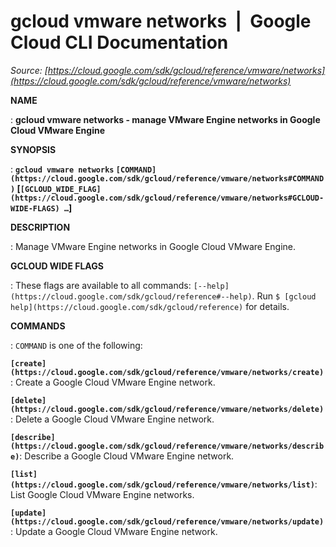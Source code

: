# gcloud vmware networks  |  Google Cloud CLI Documentation

*Source: [https://cloud.google.com/sdk/gcloud/reference/vmware/networks](https://cloud.google.com/sdk/gcloud/reference/vmware/networks)*

**NAME**

: **gcloud vmware networks - manage VMware Engine networks in Google Cloud VMware Engine**

**SYNOPSIS**

: **`gcloud vmware networks` `[COMMAND](https://cloud.google.com/sdk/gcloud/reference/vmware/networks#COMMAND)` [`[GCLOUD_WIDE_FLAG](https://cloud.google.com/sdk/gcloud/reference/vmware/networks#GCLOUD-WIDE-FLAGS) …`]**

**DESCRIPTION**

: Manage VMware Engine networks in Google Cloud VMware Engine.

**GCLOUD WIDE FLAGS**

: These flags are available to all commands: `[--help](https://cloud.google.com/sdk/gcloud/reference#--help)`.
Run `$ [gcloud help](https://cloud.google.com/sdk/gcloud/reference)` for details.

**COMMANDS**

: ``COMMAND`` is one of the following:

**`[create](https://cloud.google.com/sdk/gcloud/reference/vmware/networks/create)`**:
Create a Google Cloud VMware Engine network.

**`[delete](https://cloud.google.com/sdk/gcloud/reference/vmware/networks/delete)`**:
Delete a Google Cloud VMware Engine network.

**`[describe](https://cloud.google.com/sdk/gcloud/reference/vmware/networks/describe)`**:
Describe a Google Cloud VMware Engine network.

**`[list](https://cloud.google.com/sdk/gcloud/reference/vmware/networks/list)`**:
List Google Cloud VMware Engine networks.

**`[update](https://cloud.google.com/sdk/gcloud/reference/vmware/networks/update)`**:
Update a Google Cloud VMware Engine network.